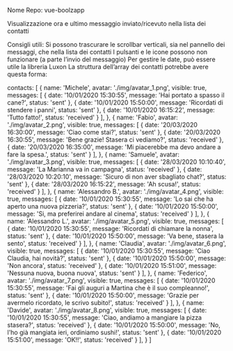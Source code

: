 Nome Repo: vue-boolzapp


<!-- Milestone 1
Replica della grafica con la possibilità di avere messaggi scritti dall’utente (verdi) e dall’interlocutore (bianco) assegnando due classi CSS diverse
Visualizzazione dinamica della lista contatti: tramite la direttiva v-for, visualizzare nome e immagine di ogni contatto -->

<!-- 
Milestone 2
Visualizzazione dinamica dei messaggi: tramite la direttiva v-for, visualizzare tutti i messaggi relativi al contatto attivo all’interno del pannello della conversazione
Click sul contatto mostra la conversazione del contatto cliccato -->


<!-- Milestone 3
Aggiunta di un messaggio: l’utente scrive un testo nella parte bassa e digitando “enter” il testo viene aggiunto al thread sopra, come messaggio verde
Risposta dall’interlocutore: ad ogni inserimento di un messaggio, l’utente riceverà un “ok” come risposta, che apparirà dopo 1 secondo. -->

<!-- 
Milestone 4
Ricerca utenti: scrivendo qualcosa nell’input a sinistra, vengono visualizzati solo i contatti il cui nome contiene le lettere inserite (es, Marco, Matteo Martina -> Scrivo “mar” rimangono solo Marco e Martina) -->

<!-- 
Milestone 5 - opzionale
Cancella messaggio: cliccando sul messaggio appare un menu a tendina che permette di cancellare il messaggio selezionato -->

Visualizzazione ora e ultimo messaggio inviato/ricevuto nella lista dei contatti 

Consigli utili:
Si possono trascurare le scrollbar verticali, sia nel pannello dei messaggi, che nella lista dei contatti
I pulsanti e le icone possono non funzionare (a parte l’invio del messaggio)
Per gestire le date, può essere utile la libreria Luxon
La struttura dell’array dei contatti potrebbe avere questa forma:

contacts: [
    {
        name: 'Michele',
        avatar: './img/avatar_1.png',
        visible: true,
        messages: [
            {
                date: '10/01/2020 15:30:55',
                message: 'Hai portato a spasso il cane?',
                status: 'sent'
            },
            {
                date: '10/01/2020 15:50:00',
                message: 'Ricordati di stendere i panni',
                status: 'sent'
            },
            {
                date: '10/01/2020 16:15:22',
                message: 'Tutto fatto!',
                status: 'received'
            }
        ],
    },
    {
        name: 'Fabio',
        avatar: './img/avatar_2.png',
        visible: true,
        messages: [
            {
                date: '20/03/2020 16:30:00',
                message: 'Ciao come stai?',
                status: 'sent'
            },
            {
                date: '20/03/2020 16:30:55',
                message: 'Bene grazie! Stasera ci vediamo?',
                status: 'received'
            },
            {
                date: '20/03/2020 16:35:00',
                message: 'Mi piacerebbe ma devo andare a fare la spesa.',
                status: 'sent'
            }
        ],
    },
    {
        name: 'Samuele',
        avatar: './img/avatar_3.png',
        visible: true,
        messages: [
            {
                date: '28/03/2020 10:10:40',
                message: 'La Marianna va in campagna',
                status: 'received'
            },
            {
                date: '28/03/2020 10:20:10',
                message: 'Sicuro di non aver sbagliato chat?',
                status: 'sent'
            },
            {
                date: '28/03/2020 16:15:22',
                message: 'Ah scusa!',
                status: 'received'
            }
        ],
    },
    {
        name: 'Alessandro B.',
        avatar: './img/avatar_4.png',
        visible: true,
        messages: [
            {
                date: '10/01/2020 15:30:55',
                message: 'Lo sai che ha aperto una nuova pizzeria?',
                status: 'sent'
            },
            {
                date: '10/01/2020 15:50:00',
                message: 'Si, ma preferirei andare al cinema',
                status: 'received'
            }
        ],
    },
    {
        name: 'Alessandro L.',
        avatar: './img/avatar_5.png',
        visible: true,
        messages: [
            {
                date: '10/01/2020 15:30:55',
                message: 'Ricordati di chiamare la nonna',
                status: 'sent'
            },
            {
                date: '10/01/2020 15:50:00',
                message: 'Va bene, stasera la sento',
                status: 'received'
            }
        ],
    },
    {
        name: 'Claudia',
        avatar: './img/avatar_6.png',
        visible: true,
        messages: [
            {
                date: '10/01/2020 15:30:55',
                message: 'Ciao Claudia, hai novità?',
                status: 'sent'
            },
            {
                date: '10/01/2020 15:50:00',
                message: 'Non ancora',
                status: 'received'
            },
            {
                date: '10/01/2020 15:51:00',
                message: 'Nessuna nuova, buona nuova',
                status: 'sent'
            }
        ],
    },
    {
        name: 'Federico',
        avatar: './img/avatar_7.png',
        visible: true,
        messages: [
            {
                date: '10/01/2020 15:30:55',
                message: 'Fai gli auguri a Martina che è il suo compleanno!',
                status: 'sent'
            },
            {
                date: '10/01/2020 15:50:00',
                message: 'Grazie per avermelo ricordato, le scrivo subito!',
                status: 'received'
            }
        ],
    },
    {
        name: 'Davide',
        avatar: './img/avatar_8.png',
        visible: true,
        messages: [
            {
                date: '10/01/2020 15:30:55',
                message: 'Ciao, andiamo a mangiare la pizza stasera?',
                status: 'received'
            },
            {
                date: '10/01/2020 15:50:00',
                message: 'No, l\'ho già mangiata ieri, ordiniamo sushi!',
                status: 'sent'
            },
            {
                date: '10/01/2020 15:51:00',
                message: 'OK!!',
                status: 'received'
            }
        ],
    }
]



